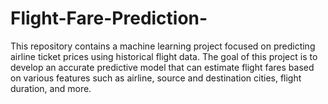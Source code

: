 # Flight-Fare-Prediction-
This repository contains a machine learning project focused on predicting airline ticket prices using historical flight data. The goal of this project is to develop an accurate predictive model that can estimate flight fares based on various features such as airline, source and destination cities, flight duration, and more.
